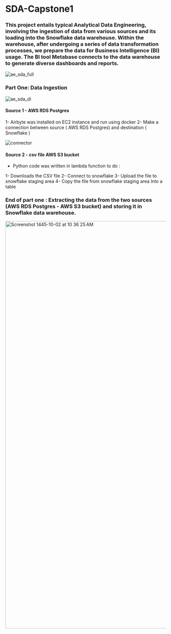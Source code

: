 # SDA-Capstone1


### This project entails typical Analytical Data Engineering, involving the ingestion of data from various sources and its loading into the Snowflake data warehouse. Within the warehouse, after undergoing a series of data transformation processes, we prepare the data for Business Intelligence (BI) usage. The BI tool Metabase connects to the data warehouse to generate diverse dashboards and reports.



![ae_sda_full](https://github.com/shaden-2000/SDA-Capstone1/assets/100734021/12f59bb6-5f65-4362-b901-eb184653d1b2)


### Part One: Data Ingestion
![ae_sda_di](https://github.com/shaden-2000/SDA-Capstone1/assets/100734021/2551b1f2-9b02-49e1-ab71-0ff12d4d5124)

#### Source 1 - AWS RDS Postgres

1- Airbyte was installed on EC2 instance and run using docker
2- Make a connection between source ( AWS RDS Postgres) and destination ( Snowflake ) 

![connector](https://github.com/shaden-2000/SDA-Capstone1/assets/100734021/76e0103d-4cb2-4251-9999-166357c8f6c1)

#### Source 2 - csv file AWS S3 bucket

- Python code was written in lambda function to do :

1- Downloads the CSV file 
2- Connect to snowflake 
3- Upload the file to snowflake staging area 
4- Copy the file from snowflake staging area 
Into a table







### End of part one : Extracting the data from the two sources (AWS RDS Postgres - AWS S3 bucket)  and storing it in Snowflake data warehouse. 
<img width="1273" alt="Screenshot 1445-10-02 at 10 36 25 AM" src="https://github.com/shaden-2000/SDA-Capstone1/assets/100734021/528f0d23-1fc4-48b0-80b7-68b91774b2c0">





